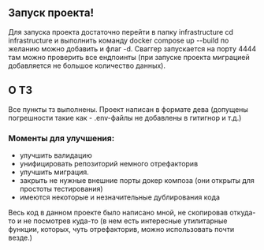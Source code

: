 

## Запуск проекта!
Для запуска проекта достаточно перейти в папку infrastructure cd infrastructure и выполнить команду docker compose up --build по желанию можно добавить и флаг -d.
Сваггер запускается на порту 4444 там можно проверить все ендпоинты (при запуске проекта миграцией добавляется не большое количество данных).

## О ТЗ
Все пункты тз выполнены. Проект написан в формате дева (допущены погрешности такие как - .env-файлы не добавлены в гитигнор и т.д.)

### Моменты для улучшения:
- улучшить валидацию
- унифицировать репозиторий немного отрефакторив
- улучшить миграция.
- закрыть не нужные внешние порты докер композа (они открыты для простоты тестирования)
- имеются некоторые и незначительные дублирования кода 

Весь код в данном проекте было написано мной, не скопировав откуда-то и не посмотрев куда-то (в нем есть интересные утилитарные функции, которых, чуть отрефакторив,  можно использовать почти везде.)